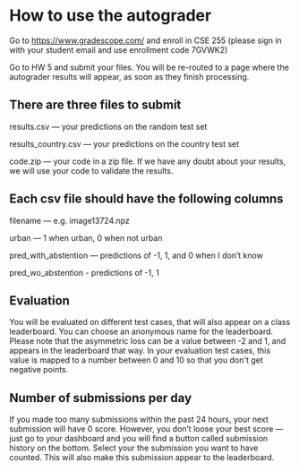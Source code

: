 # How to use the autograder

Go to https://www.gradescope.com/ and enroll in CSE 255 (please sign in with your student email and use enrollment code 7GVWK2)

Go to HW 5 and submit your files. You will be re-routed to a page where the autograder results will appear, as soon as they finish processing.

## There are three files to submit

results.csv — your predictions on the random test set 

results_country.csv — your predictions on the country test set 

code.zip — your code in a zip file. If we have any doubt about your results, we will use your code to validate the results.

## Each csv file should have the following columns

filename — e.g. image13724.npz

urban — 1 when urban, 0 when not urban

pred_with_abstention  — predictions of -1, 1, and 0 when I don’t know

pred_wo_abstention - predictions of -1, 1 

## Evaluation 
You will be evaluated on different test cases, that will also appear on a class leaderboard. You can choose an anonymous name for the leaderboard. Please note that the asymmetric loss can be a value between -2 and 1, and appears in the leaderboard that way. In your evaluation test cases, this value is mapped to a number between 0 and 10 so that you don't get negative points.

## Number of submissions per day
If you made too many submissions within the past 24 hours, your next submission will have 0 score. However, you don’t loose your best score — just go to your dashboard and you will find a button called submission history on the bottom. Select your the submission you want to have counted. This will also make this submission appear to the leaderboard.
